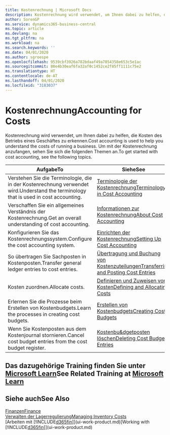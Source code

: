 ```yaml
---
title: Kostenrechnung | Microsoft Docs
description: Kostenrechnung wird verwendet, um Ihnen dabei zu helfen, die Kosten des Betriebs eines Geschäftes zu erkennen. Um mit der Kostenrechnung anzufangen, sehen Sie sich die folgenden Themen an.
author: SorenGP
ms.service: dynamics365-business-central
ms.topic: article
ms.devlang: na
ms.tgt_pltfrm: na
ms.workload: na
ms.search.keywords: ''
ms.date: 04/01/2020
ms.author: sgroespe
ms.openlocfilehash: 9539cbf3926a782bdaaf49a7054358e653c5e1ac
ms.sourcegitcommit: 88e4b30eaf6fa32af0c1452ce2f85ff1111c75e2
ms.translationtype: HT
ms.contentlocale: de-AT
ms.lasthandoff: 04/01/2020
ms.locfileid: "3183037"
---
```

# <a name="accounting-for-costs"></a><span data-ttu-id="f9140-104">Kostenrechnung</span><span class="sxs-lookup"><span data-stu-id="f9140-104">Accounting for Costs</span></span>
<span data-ttu-id="f9140-105">Kostenrechnung wird verwendet, um Ihnen dabei zu helfen, die Kosten des Betriebs eines Geschäftes zu erkennen.</span><span class="sxs-lookup"><span data-stu-id="f9140-105">Cost accounting is used to help you understand the costs of running a business.</span></span> <span data-ttu-id="f9140-106">Um mit der Kostenrechnung anzufangen, sehen Sie sich die folgenden Themen an.</span><span class="sxs-lookup"><span data-stu-id="f9140-106">To get started with cost accounting, see the following topics.</span></span>  

|<span data-ttu-id="f9140-107">Aufgabe</span><span class="sxs-lookup"><span data-stu-id="f9140-107">To</span></span>|<span data-ttu-id="f9140-108">Siehe</span><span class="sxs-lookup"><span data-stu-id="f9140-108">See</span></span>|  
|--------|---------|  
|<span data-ttu-id="f9140-109">Verstehen Sie die Terminologie, die in der Kostenrechnung verwendet wird.</span><span class="sxs-lookup"><span data-stu-id="f9140-109">Understand the terminology that is used in cost accounting.</span></span>|[<span data-ttu-id="f9140-110">Terminologie der Kostenrechnung</span><span class="sxs-lookup"><span data-stu-id="f9140-110">Terminology in Cost Accounting</span></span>](finance-terminology-in-cost-accounting.md)|  
|<span data-ttu-id="f9140-111">Verschaffen Sie ein allgemeines Verständnis der Kostenrechnung.</span><span class="sxs-lookup"><span data-stu-id="f9140-111">Get an overall understanding of cost accounting.</span></span>|[<span data-ttu-id="f9140-112">Informationen zur Kostenrechnung</span><span class="sxs-lookup"><span data-stu-id="f9140-112">About Cost Accounting</span></span>](finance-about-cost-accounting.md)|  
|<span data-ttu-id="f9140-113">Konfigurieren Sie das Kostenrechnungssystem.</span><span class="sxs-lookup"><span data-stu-id="f9140-113">Configure the cost accounting system.</span></span>|[<span data-ttu-id="f9140-114">Einrichten der Kostenrechnung</span><span class="sxs-lookup"><span data-stu-id="f9140-114">Setting Up Cost Accounting</span></span>](finance-set-up-cost-accounting.md)|  
|<span data-ttu-id="f9140-115">So übertragen Sie Sachposten in Kostenposten.</span><span class="sxs-lookup"><span data-stu-id="f9140-115">Transfer general ledger entries to cost entries.</span></span>|[<span data-ttu-id="f9140-116">Übertragung und Buchung von Kostenzuteilungen</span><span class="sxs-lookup"><span data-stu-id="f9140-116">Transferring and Posting Cost Entries</span></span>](finance-transfer-and-post-cost-entries.md)|  
|<span data-ttu-id="f9140-117">Kosten zuordnen.</span><span class="sxs-lookup"><span data-stu-id="f9140-117">Allocate costs.</span></span>|[<span data-ttu-id="f9140-118">Definieren und Zuweisen von Kosten</span><span class="sxs-lookup"><span data-stu-id="f9140-118">Defining and Allocating Costs</span></span>](finance-define-and-allocate-costs.md)|  
|<span data-ttu-id="f9140-119">Erlernen Sie die Prozesse beim Erstellen von Kostenbudgets.</span><span class="sxs-lookup"><span data-stu-id="f9140-119">Learn the processes in creating cost budgets.</span></span>|[<span data-ttu-id="f9140-120">Erstellen von Kostenbudgets</span><span class="sxs-lookup"><span data-stu-id="f9140-120">Creating Cost Budgets</span></span>](finance-create-cost-budgets.md)|
|<span data-ttu-id="f9140-121">Wenn Sie Kostenposten aus dem Kostenjournal stornieren.</span><span class="sxs-lookup"><span data-stu-id="f9140-121">Cancel cost budget entries from the cost budget register.</span></span>|[<span data-ttu-id="f9140-122">Kostenbu&dgetposten löschen</span><span class="sxs-lookup"><span data-stu-id="f9140-122">Deleting Cost Budget Entries</span></span>](finance-how-to-delete-cost-budget-entries.md)|

## <a name="see-related-training-at-microsoft-learn"></a><span data-ttu-id="f9140-123">Das dazugehörige Training finden Sie unter [Microsoft Learn](/learn/paths/use-cost-accounting-dynamics-365-business-central/)</span><span class="sxs-lookup"><span data-stu-id="f9140-123">See Related Training at [Microsoft Learn](/learn/paths/use-cost-accounting-dynamics-365-business-central/)</span></span>

## <a name="see-also"></a><span data-ttu-id="f9140-124">Siehe auch</span><span class="sxs-lookup"><span data-stu-id="f9140-124">See Also</span></span>  
[<span data-ttu-id="f9140-125">Finanzen</span><span class="sxs-lookup"><span data-stu-id="f9140-125">Finance</span></span>](finance.md)  
[<span data-ttu-id="f9140-126">Verwalten der Lagerregulierung</span><span class="sxs-lookup"><span data-stu-id="f9140-126">Managing Inventory Costs</span></span>](finance-manage-inventory-costs.md)  
<span data-ttu-id="f9140-127">[Arbeiten mit [!INCLUDE[d365fin](includes/d365fin_md.md)]](ui-work-product.md)</span><span class="sxs-lookup"><span data-stu-id="f9140-127">[Working with [!INCLUDE[d365fin](includes/d365fin_md.md)]](ui-work-product.md)</span></span>
